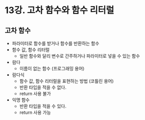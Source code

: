 # 13강. 고차 함수와 함수 리터럴

## 고차 함수
- 파라미터로 함수를 받거나 함수를 반환하는 함수
- 함수 값, 함수 리터럴
  - 일반 함수와 달리 변수로 간주하거나 파라미터로 넣을 수 있는 함수
- 람다
  - 이름이 없는 함수 (프로그래밍 용어)
- 람다식
  - 함수 값, 함수 리터럴을 표현하는 방법 (코틀린 용어)
  - 반환 타입을 적을 수 없다.
  - return 사용 불가
- 익명 함수
  - 반환 타입을 적을 수 있다.
  - return 사용 가능